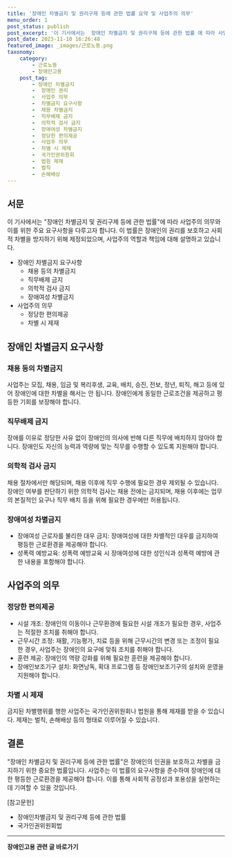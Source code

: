 ```yaml
---
title: '장애인 차별금지 및 권리구제 등에 관한 법률 요약 및 사업주의 의무'
menu_order: 1
post_status: publish
post_excerpt: '이 기사에서는  장애인 차별금지 및 권리구제 등에 관한 법률 에 따라 사업주의 의무와 이를 위한 주요 요구사항을 다루고자 합니다. 이 법률은 장애인의 권리를 보호하고 사회적 차별을 방지하기 위해 제정되었으며, 사업주의 역할과 책임에 대해 설명하고 있습니다.'
post_date: 2023-11-10 16:26:48
featured_image: _images/근로노동.png
taxonomy:
    category:
        - 근로노동
        - 장애인고용
    post_tag:
        - 장애인 차별금지
        -  장애인 권리
        -  사업주 의무
        -  차별금지 요구사항
        -  채용 차별금지
        -  직무배제 금지
        -  의학적 검사 금지
        -  장애여성 차별금지
        -  정당한 편의제공
        -  사업주 의무
        -  차별 시 제재
        -  국가인권위원회
        -  법원 제재
        -  벌칙
        -  손해배상
---
```




## 서문

이 기사에서는 "장애인 차별금지 및 권리구제 등에 관한 법률"에 따라 사업주의 의무와 이를 위한 주요 요구사항을 다루고자 합니다. 이 법률은 장애인의 권리를 보호하고 사회적 차별을 방지하기 위해 제정되었으며, 사업주의 역할과 책임에 대해 설명하고 있습니다.

- 장애인 차별금지 요구사항
    - 채용 등의 차별금지
    - 직무배제 금지
    - 의학적 검사 금지
    - 장애여성 차별금지
- 사업주의 의무
    - 정당한 편의제공
    - 차별 시 제재

## 장애인 차별금지 요구사항

### 채용 등의 차별금지

사업주는 모집, 채용, 임금 및 복리후생, 교육, 배치, 승진, 전보, 정년, 퇴직, 해고 등에 있어 장애인에 대한 차별을 해서는 안 됩니다. 장애인에게 동일한 근로조건을 제공하고 평등한 기회를 보장해야 합니다.

### 직무배제 금지

장애를 이유로 정당한 사유 없이 장애인의 의사에 반해 다른 직무에 배치하지 않아야 합니다. 장애인도 자신의 능력과 역량에 맞는 직무를 수행할 수 있도록 지원해야 합니다.

### 의학적 검사 금지

채용 절차에서만 해당되며, 채용 이후에 직무 수행에 필요한 경우 제외될 수 있습니다. 장애인 여부를 판단하기 위한 의학적 검사는 채용 전에는 금지되며, 채용 이후에는 업무의 본질적인 요구나 직무 배치 등을 위해 필요한 경우에만 허용됩니다.

### 장애여성 차별금지

- 장애여성 근로자를 불리한 대우 금지: 장애여성에 대한 차별적인 대우를 금지하여 평등한 근로환경을 제공해야 합니다.
- 성폭력 예방교육: 성폭력 예방교육 시 장애여성에 대한 성인식과 성폭력 예방에 관한 내용을 포함해야 합니다.

## 사업주의 의무

### 정당한 편의제공

- 시설 개조: 장애인의 이동이나 근무환경에 필요한 시설 개조가 필요한 경우, 사업주는 적절한 조치를 취해야 합니다.
- 근무시간 조정: 재활, 기능평가, 치료 등을 위해 근무시간의 변경 또는 조정이 필요한 경우, 사업주는 장애인의 요구에 맞춰 조치를 취해야 합니다.
- 훈련 제공: 장애인의 역량 강화를 위해 필요한 훈련을 제공해야 합니다.
- 장애인보조기구 설치: 화면낭독, 확대 프로그램 등 장애인보조기구의 설치와 운영을 지원해야 합니다.

### 차별 시 제재

금지된 차별행위를 행한 사업주는 국가인권위원회나 법원을 통해 제재를 받을 수 있습니다. 제재는 벌칙, 손해배상 등의 형태로 이루어질 수 있습니다.

## 결론

"장애인 차별금지 및 권리구제 등에 관한 법률"은 장애인의 인권을 보호하고 차별을 금지하기 위한 중요한 법률입니다. 사업주는 이 법률의 요구사항을 준수하여 장애인에 대한 평등한 근로환경을 제공해야 합니다. 이를 통해 사회적 공정성과 포용성을 실현하는데 기여할 수 있을 것입니다.

[참고문헌]
- 장애인차별금지 및 권리구제 등에 관한 법률
- 국가인권위원회법
<!-- wp:separator -->
<hr class="wp-block-separator has-alpha-channel-opacity"/>
<!-- /wp:separator -->

<!-- wp:group {"backgroundColor":"base","layout":{"type":"constrained"}} -->
<div class="wp-block-group has-base-background-color has-background"><!-- wp:paragraph {"align":"center","fontSize":"medium"} -->
<p class="has-text-align-center has-large-font-size"><strong>장애인고용 관련 글 바로가기</strong></p>
<!-- /wp:paragraph -->


<!-- wp:latest-posts
{"categories":[{"id":11037,"count":19,"description":"","link":"https://uknowlaw.com/category/%ec%9e%a5%ec%95%a0%ec%9d%b8%ea%b3%a0%ec%9a%a9/","name":"장애인고용","slug":"장애인고용","taxonomy":"category","parent":0,"meta":[],"_links":{"self":[{"href":"https://uknowlaw.com/wp-json/wp/v2/categories/11037"}],"collection":[{"href":"https://uknowlaw.com/wp-json/wp/v2/categories"}],"about":[{"href":"https://uknowlaw.com/wp-json/wp/v2/taxonomies/category"}],"wp:post_type":[{"href":"https://uknowlaw.com/wp-json/wp/v2/posts?categories=11037"}],"curies":[{"name":"wp","href":"https://api.w.org/{rel}","templated":true}]}}],"postsToShow":100,"excerptLength":28,"postLayout":"grid","columns":2,"featuredImageAlign":"left","featuredImageSizeSlug":"large","fontSize":18px} /--></div>
<!-- /wp:group -->